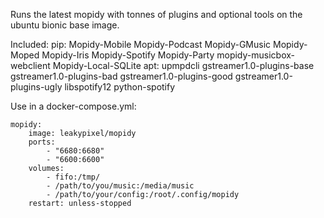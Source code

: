 Runs the latest mopidy with tonnes of plugins and optional tools on the ubuntu bionic base image.

Included:
  pip: Mopidy-Mobile Mopidy-Podcast Mopidy-GMusic Mopidy-Moped Mopidy-Iris Mopidy-Spotify Mopidy-Party mopidy-musicbox-webclient Mopidy-Local-SQLite
  apt: upmpdcli gstreamer1.0-plugins-base gstreamer1.0-plugins-bad gstreamer1.0-plugins-good gstreamer1.0-plugins-ugly libspotify12 python-spotify

Use in a docker-compose.yml:
```
mopidy:
    image: leakypixel/mopidy
    ports:
        - "6680:6680"
        - "6600:6600"
    volumes:
        - fifo:/tmp/
        - /path/to/you/music:/media/music
        - /path/to/your/config:/root/.config/mopidy
    restart: unless-stopped
```
